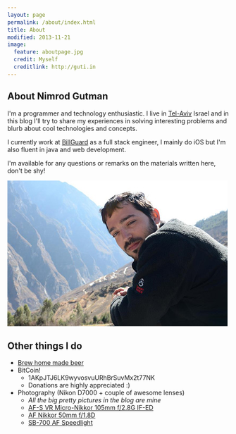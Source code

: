 ```yaml
---
layout: page
permalink: /about/index.html
title: About
modified: 2013-11-21
image:
  feature: aboutpage.jpg
  credit: Myself
  creditlink: http://guti.in
---
```


## About Nimrod Gutman
I'm a programmer and technology enthusiastic.
I live in [Tel-Aviv](https://www.google.com/maps/preview#!q=Tel+Aviv%2C+Israel) Israel and in this blog I'll try to share my experiences in solving interesting problems and blurb about cool technologies and concepts.

I currently work at [BillGuard](http://www.billguard.com) as a full stack engineer, I mainly do iOS but I'm also fluent in java and web development.

I'm available for any questions or remarks on the materials written here, don't be shy!

<div class="text-center">
    <img src="/images/guti.jpg" class="img-thumbnail" alt="Guti">
</div>


## Other things I do
* [Brew home made beer](http://geverbeer.com)
* BitCoin!
    * 1AKpJTJ6LK9wyvosvuURhBrSuvMx2t77NK
    * Donations are highly appreciated :)
* Photography (Nikon D7000 + couple of awesome lenses)
    * _All the big pretty pictures in the blog are mine_
    * [AF-S VR Micro-Nikkor 105mm f/2.8G IF-ED](http://www.nikonusa.com/en/Nikon-Products/Product/Camera-Lenses/2160/AF-S-VR-Micro-NIKKOR-105mm-f%252F2.8G-IF-ED.html)
    * [AF Nikkor 50mm f/1.8D](http://www.nikonusa.com/en/Nikon-Products/Product/Camera-Lenses/2137/AF-Nikkor-50mm-f%252F1.8D.html)
    * [SB-700 AF Speedlight](http://www.nikonusa.com/en/Nikon-Products/Product/Flashes/4808/SB-700-AF-Speedlight.html)
